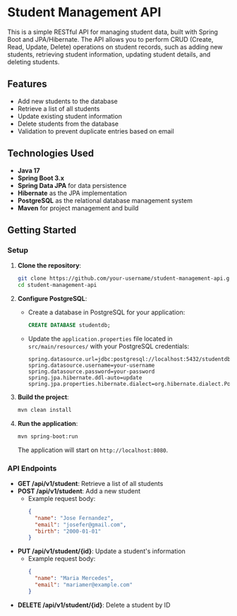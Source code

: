 # Student Management API

This is a simple RESTful API for managing student data, built with Spring Boot and JPA/Hibernate. The API allows you to perform CRUD (Create, Read, Update, Delete) operations on student records, such as adding new students, retrieving student information, updating student details, and deleting students.

## Features

- Add new students to the database
- Retrieve a list of all students
- Update existing student information
- Delete students from the database
- Validation to prevent duplicate entries based on email

## Technologies Used

- **Java 17**
- **Spring Boot 3.x**
- **Spring Data JPA** for data persistence
- **Hibernate** as the JPA implementation
- **PostgreSQL** as the relational database management system
- **Maven** for project management and build

## Getting Started

### Setup

1. **Clone the repository**:
    ```bash
    git clone https://github.com/your-username/student-management-api.git
    cd student-management-api
    ```

2. **Configure PostgreSQL**:
    - Create a database in PostgreSQL for your application:
      ```sql
      CREATE DATABASE studentdb;
      ```
    - Update the `application.properties` file located in `src/main/resources/` with your PostgreSQL credentials:
      ```properties
      spring.datasource.url=jdbc:postgresql://localhost:5432/studentdb
      spring.datasource.username=your-username
      spring.datasource.password=your-password
      spring.jpa.hibernate.ddl-auto=update
      spring.jpa.properties.hibernate.dialect=org.hibernate.dialect.PostgreSQLDialect
      ```

3. **Build the project**:
    ```bash
    mvn clean install
    ```

4. **Run the application**:
    ```bash
    mvn spring-boot:run
    ```
   The application will start on `http://localhost:8080`.

### API Endpoints

- **GET /api/v1/student**: Retrieve a list of all students
- **POST /api/v1/student**: Add a new student
    - Example request body:
      ```json
      {
        "name": "Jose Fernandez",
        "email": "josefer@gmail.com",
        "birth": "2000-01-01"
      }
      ```
- **PUT /api/v1/student/{id}**: Update a student's information
    - Example request body:
      ```json
      {
        "name": "Maria Mercedes",
        "email": "mariamer@example.com"
      }
      ```
- **DELETE /api/v1/student/{id}**: Delete a student by ID
